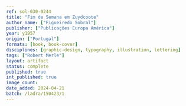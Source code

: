 ```yaml
---
ref: sol-030-0244
title: "Fim de Semana em Zuydcoote"
author_name: ["Figueiredo Sobral"]
publisher: ["Publicações Europa América"]
year: y1957
origin: ["Portugal"]
formats: [book, book-cover]
disciplines: [graphic-design, typography, illustration, lettering]
tags: ["Robert Merle"]
layout: artifact
status: complete
published: true
int_published: true
image_count:
date_added: 2024-04-21
batch: /ladra/150423/1
---
```

